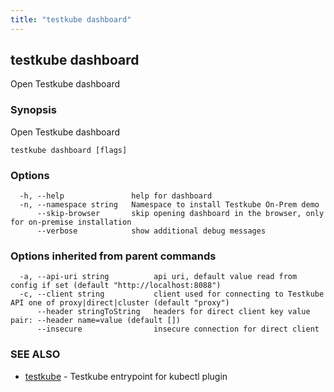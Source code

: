 ```yaml
---
title: "testkube dashboard"
---
```

<head>
  <meta name="docsearch:indexPrefix" content="reference-doc" />
</head>

## testkube dashboard

Open Testkube dashboard

### Synopsis

Open Testkube dashboard

```
testkube dashboard [flags]
```

### Options

```
  -h, --help               help for dashboard
  -n, --namespace string   Namespace to install Testkube On-Prem demo
      --skip-browser       skip opening dashboard in the browser, only for on-premise installation
      --verbose            show additional debug messages
```

### Options inherited from parent commands

```
  -a, --api-uri string          api uri, default value read from config if set (default "http://localhost:8088")
  -c, --client string           client used for connecting to Testkube API one of proxy|direct|cluster (default "proxy")
      --header stringToString   headers for direct client key value pair: --header name=value (default [])
      --insecure                insecure connection for direct client
```

### SEE ALSO

* [testkube](testkube.md)	 - Testkube entrypoint for kubectl plugin

